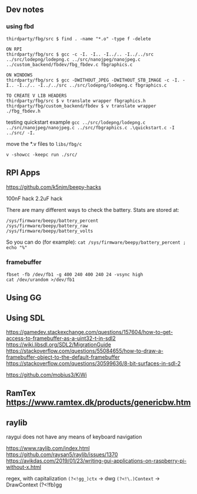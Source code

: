 ## Dev notes

### using fbd

```
thirdparty/fbg/src $ find . -name "*.o" -type f -delete

ON RPI
thirdparty/fbg/src $ gcc -c -I. -I.. -I../.. -I../../src ../src/lodepng/lodepng.c ../src/nanojpeg/nanojpeg.c ../custom_backend/fbdev/fbg_fbdev.c fbgraphics.c

ON WINDOWS
thirdparty/fbg/src $ gcc -DWITHOUT_JPEG -DWITHOUT_STB_IMAGE -c -I. -I.. -I../.. -I../../src ../src/lodepng/lodepng.c fbgraphics.c

TO CREATE V LIB HEADERS
thirdparty/fbg/src $ v translate wrapper fbgraphics.h
thirdparty/fbg/custom_backend/fbdev $ v translate wrapper ./fbg_fbdev.h
```

testing quickstart example `gcc ../src/lodepng/lodepng.c ../src/nanojpeg/nanojpeg.c ../src/fbgraphics.c .\quickstart.c -I ../src/ -I.`

move the \*.v files to `libs/fbg/c`

```
v -showcc -keepc run ./src/
```

## RPI Apps

https://github.com/k5njm/beepy-hacks

100nF hack
2.2uF hack

There are many different ways to check the battery. Stats are stored at:

```
/sys/firmware/beepy/battery_percent
/sys/firmware/beepy/battery_raw
/sys/firmware/beepy/battery_volts
```

So you can do (for example):
`cat /sys/firmware/beepy/battery_percent ; echo "%"`

### framebuffer

```
fbset -fb /dev/fb1 -g 400 240 400 240 24 -vsync high
cat /dev/urandom >/dev/fb1
```

## Using GG

## Using SDL

https://gamedev.stackexchange.com/questions/157604/how-to-get-access-to-framebuffer-as-a-uint32-t-in-sdl2
https://wiki.libsdl.org/SDL2/MigrationGuide
https://stackoverflow.com/questions/55084655/how-to-draw-a-framebuffer-object-to-the-default-framebuffer
https://stackoverflow.com/questions/30599636/8-bit-surfaces-in-sdl-2

https://github.com/mobius3/KiWi

## RamTex https://www.ramtex.dk/products/genericbw.htm

## raylib

raygui does not have any means of keyboard navigation

https://www.raylib.com/index.html
https://github.com/raysan5/raylib/issues/1370
https://avikdas.com/2019/01/23/writing-gui-applications-on-raspberry-pi-without-x.html

regex, with capitalization
`(?<!gg_)ctx` -> dwg
`(?<!\.)Context` -> DrawContext
(?<!fb)gg
